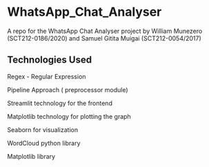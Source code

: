 # WhatsApp_Chat_Analyser
A repo for the WhatsApp Chat Analyser project by William Munezero (SCT212-0186/2020) and Samuel Gitita Muigai (SCT212-0054/2017)

## Technologies Used 
Regex - Regular Expression 

Pipeline Approach ( preprocessor module)

Streamlit  technology for the frontend 

Matplotlib technology for plotting the graph  
 
Seaborn for visualization

WordCloud python library 

Matplotlib library
